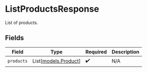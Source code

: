 # ListProductsResponse

List of products.


## Fields

| Field                                        | Type                                         | Required                                     | Description                                  |
| -------------------------------------------- | -------------------------------------------- | -------------------------------------------- | -------------------------------------------- |
| `products`                                   | List[[models.Product](../models/product.md)] | :heavy_check_mark:                           | N/A                                          |